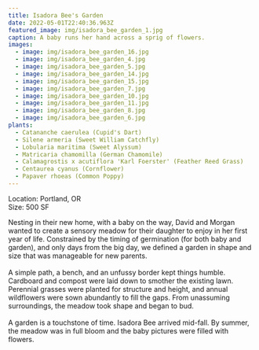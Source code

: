```yaml
---
title: Isadora Bee's Garden
date: 2022-05-01T22:40:36.963Z
featured_image: img/isadora_bee_garden_1.jpg
caption: A baby runs her hand across a sprig of flowers.
images:
  - image: img/isadora_bee_garden_16.jpg
  - image: img/isadora_bee_garden_4.jpg
  - image: img/isadora_bee_garden_5.jpg
  - image: img/isadora_bee_garden_14.jpg
  - image: img/isadora_bee_garden_15.jpg
  - image: img/isadora_bee_garden_7.jpg
  - image: img/isadora_bee_garden_10.jpg
  - image: img/isadora_bee_garden_11.jpg
  - image: img/isadora_bee_garden_8.jpg
  - image: img/isadora_bee_garden_6.jpg
plants:
  - Catananche caerulea (Cupid's Dart)
  - Silene armeria (Sweet William Catchfly)
  - Lobularia maritima (Sweet Alyssum)
  - Matricaria chamomilla (German Chamomile)
  - Calamagrostis x acutiflora 'Karl Foerster' (Feather Reed Grass)
  - Centaurea cyanus (Cornflower)
  - Papaver rhoeas (Common Poppy)
---
```

L﻿ocation: Portland, OR\
S﻿ize: 500 SF

Nesting in their new home, with a baby on the way, David and Morgan wanted to create a sensory meadow for their daughter to enjoy in her first year of life. Constrained by the timing of germination (for both baby and garden), and only days from the big day, we defined a garden in shape and size that was manageable for new parents. \
\
A simple path, a bench, and an unfussy border kept things humble.  Cardboard and compost were laid down to smother the existing lawn. Perennial grasses were planted for structure and height, and annual wildflowers were sown abundantly to fill the gaps. From unassuming surroundings, the meadow took shape and began to bud. \
\
A garden is a touchstone of time. Isadora Bee arrived mid-fall. By summer, the meadow was in full bloom and the baby pictures were filled with flowers.